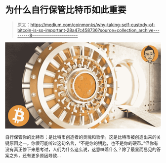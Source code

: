 # 为什么自行保管比特币如此重要

> 原文：<https://medium.com/coinmonks/why-taking-self-custody-of-bitcoin-is-so-important-28a47c458736?source=collection_archive---------8----------------------->

![](img/78fec50f1b91a26775c6c2e186c59d9d.png)

自行保管你的比特币；是比特币创造者的灵魂和哲学。这是比特币被创造出来的关键原因之一。你很可能听过这句名言，“不是你的钥匙，也不是你的硬币。”但你有没有真正停下来思考过，人们为什么这么说，这意味着什么？除了最显而易见的答案之外，还有更多原因导致…
